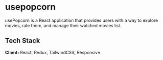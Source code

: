
# usepopcorn

usePopcorn is a React application that provides users with a way to explore movies, rate them, and manage their watched movies list.

## Tech Stack

**Client:** React, Redux, TailwindCSS, Responsive


